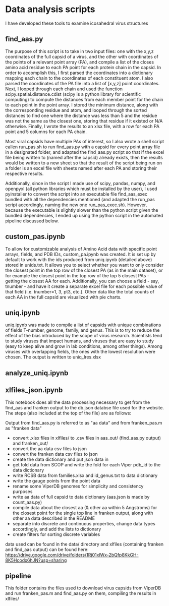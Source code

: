 # Data analysis scripts

I have developed these tools to examine icosahedral virus structures 

## find_aas.py

The purpose of this script is to take in two input files: one with the x,y,z coordinates of the full capsid of a virus, and the
other with coordinates of the points of a relevant point array (PA), and compile a list of the closes amino acid residue to
each PA point for each protein chain in the capsid. In order to accomplish this, I first parsed the coordinates into a
dictionary mapping each chain to the coordinates of each constituent atom. I also parsed the coordinates of the PA file
into a list of [x,y,z] point coordinates. Next, I looped through each chain and used the function scipy.spatial.distance.cdist (scipy is a python
library for scientific computing) to compute the distances from each member point for the chain to each point in the
point array. I stored the minimum distance, along with the corresponding residue and atom, and looped through the sorted
distances to find one where the distance was less than 5 and the residue was not the same as the closest one, storing
that residue if it existed or N/A otherwise. Finally, I wrote the results to an xlsx file, with a row for each PA point
and 5 columns for each PA chain.

Most viral capsids have multiple PAs of interest, so I also wrote a shell script callen run_pas.sh to run find_aas.py with a capsid for
every point array file in a designated folder, and adapted the find_aas.py script so that if the excel file being
written to (named after the capsid) already exists, then the results would be written to a new sheet so that the result
of the script being run on a folder is an excel file with sheets named after each PA and storing their respective
results.

Additionally, since in the script I made use of scipy, pandas, numpy, and openpyxl (all python libraries which must be
installed by the user), I used pyinstaller to convert the script into an executable file find_aas_exec bundled with all
the dependencies mentioned (and adapted the run_pas script accordingly, naming the new one run_pas_exec.sh). However,
because the executable is slightly slower than the python script given the bundled dependencies, I ended up using the
python script in the automated pipeline discussed below.

## custom_pas.ipynb

To allow for customizable analysis of Amino Acid data with specific point arrays, fields, and PDB IDs, custom_pa.ipynb was created. It is set up by default to work with the ids produced from uniq.ipynb (detailed above) stored in unids.txt. It allows you to select whether you want to only consider the closest point in the top row of the closest PA (as in the main dataset), or for example the closest point in the top row of the top 5 closest PAs - getting the closest AA for each. Additionally, you can choose a field - say, tnumber - and have it create a separate excel file for each possible value of that field (i.e. tnumber=1, 3, pt3, etc.). Other data like the total counts of each AA in the full capsid are visualized with pie charts.

## uniq.ipynb

uniq.ipynb was made to compile a list of capsids with unique combinations of fields T-number, genome, family, and genus. This is to try to reduce the effect of the bias introduced by the scope of virus research. Scientists tend to study viruses that impact humans, and viruses that are easy to study (easy to keep alive and grow in lab conditions, among other things). Among viruses with overlapping fields, the ones with the lowest resolution were chosen. The output is written to uniq_lres.xlsx

## analyze_uniq.ipynb


## xlfiles_json.ipynb

This notebook does all the data processing necessary to get from the find_aas and franken output to the db.json databse
file used for the website. The steps (also included at the top of the file) are as follows:

Output from find_aas.py is referred to as "aa data" and from franken_pas.m as "franken data"
- convert .xlsx files in xlfiles/ to .csv files in aas_out/ (find_aas.py output) and franken_out/
- convert the aa data csv files to json
- convert the franken data csv files to json
- create the data dictionary and put json data in
- get fold data from SCOP and write the fold for each Viper pdb_id to the data dictionary
- write RCSB data from families.xlsx and id_genus.txt to data dictionary
- write the gauge points from the point data
- rename some ViperDB genomes for simplicity and consistency purposes
- write aa data of full capsid to data dictionary (aas.json is made by count_aas.py)
- compile data about the closest aa (& other aa within 5 Angstroms) for the closest point for the single top line in franken output, along with other aa data described in the README
- separate into discrete and continuous properties, change data types accordingly, and add the lists to dictionary
- create filters for sorting discrete variables

data used can be found in the data/ directory
and xlfiles (containing franken and find_aas output) can be found here: https://drive.google.com/drive/folders/1Rj01xlWx-2bQfp8KkGH-8K5Hcodx6hJN?usp=sharing

## pipeline

This folder contains the files used to download virus capsids from ViperDB and run franken_pas.m and find_aas.py on
them, compiling the results in xlfiles/
